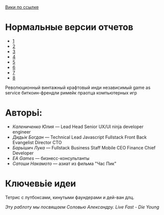 [Вики по ссылке](https://github.com/Fixiki/mobile/wiki)

# Нормальные версии отчетов
 * [1]()
 * [2]()
 * [3](https://docs.google.com/document/d/1fCcaShrBfvCsEsp-oFl5EkeDQx9loIR1moCDU7obW38/edit)
 * [4](https://docs.google.com/document/d/1fCcaShrBfvCsEsp-oFl5EkeDQx9loIR1moCDU7obW38/edit?usp=sharing)
 * [5]()
 * [6]()
 * [7]()
 * [8]()

Революционный винтажный крафтовый инди независимый game as service биткоин-френдли римейк праотца компьютерных игр 

# Авторьі:
* _Калениченко Юлия_ — Lead Head Senior UX/UI ninja developer engineer
* _Дидьік Богдан_ — Technical Lead Javascript Fullstack Front Back Evangelist Director CTO
* _Барьішич Лука_ — Fullstack Business Staff Mobile CEO Finance Chief Developer
* _EA Games_ — бизнесс-консультанты
* _Сатоши Накамото_ — азиат из фильма "Час Пик"

# Ключевьіе идеи
Тетрис с лутбоксами, кинутыми фаундерами и дей-ван длц.

_Эту раблоту мы посвящаем Соловью Александру. Live Fast - Die Young_

